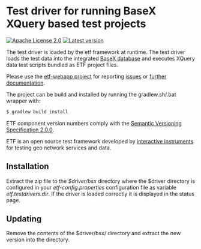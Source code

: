 # Test driver for running BaseX XQuery based test projects

[![Apache License 2.0](https://img.shields.io/badge/license-Apache%202.0-blue.svg)](http://www.apache.org/licenses/LICENSE-2.0.html)
[![Latest version](http://img.shields.io/badge/latest%20version-1.0.5-blue.svg)](http://services.interactive-instruments.de/etfdev-af/release/de/interactive_instruments/etf/testdriver/etf-bsxtd/1.0.5/etf-bsxtd-1.0.5.zip)

The test driver is loaded by the etf framework at runtime. The test driver
loads the test data into the integrated [BaseX database](http://basex.org/) and
executes XQuery data test scripts bundled as ETF project files.

Please use the [etf-webapp project](https://github.com/interactive-instruments/etf-webapp) for
reporting [issues](https://github.com/interactive-instruments/etf-webapp/issues) or
[further documentation](https://github.com/interactive-instruments/etf-webapp/wiki).

The project can be build and installed by running the gradlew.sh/.bat wrapper with:
```gradle
$ gradlew build install
```

ETF component version numbers comply with the [Semantic Versioning Specification 2.0.0](http://semver.org/spec/v2.0.0.html).

ETF is an open source test framework developed by [interactive instruments](http://www.interactive-instruments.de/en) for testing geo network services and data.

## Installation
Extract the zip file to the _$driver/bsx_ directory where the $driver directory is configured in your _etf-config.properties_ configuration file as variable _etf.testdrivers.dir_. If the driver is loaded correctly it is displayed in the status page.

## Updating
Remove the contents of the $driver/bsx/ directory and extract the new version into the directory.
